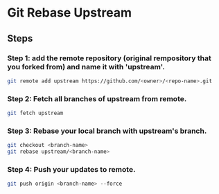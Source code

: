 # Git Rebase Upstream

## Steps

### Step 1: add the remote repository (original rempository that you forked from) and name it with 'upstream'.

```sh
git remote add upstream https://github.com/<owner>/<repo-name>.git
```

### Step 2: Fetch all branches of upstream from remote.

```sh
git fetch upstream
```

### Step 3: Rebase your local branch with upstream's branch.

```sh
git checkout <branch-name>
git rebase upstream/<branch-name>
```

### Step 4: Push your updates to remote.

```sh
git push origin <branch-name> --force
```
